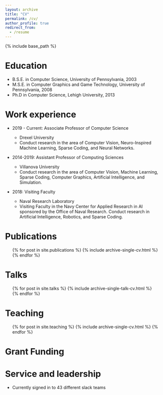 ```yaml
---
layout: archive
title: "CV"
permalink: /cv/
author_profile: true
redirect_from:
  - /resume
---
```


{% include base_path %}

Education
======
* B.S.E. in Computer Science,  University of Pennsylvania, 2003
* M.S.E. in Computer Graphics and Game Technology, University of Pennsylvania, 2008
* Ph.D in Computer Science, Lehigh University, 2013

Work experience
======
* 2019 - Current: Associate Professor of Computer Science
  * Drexel University
  * Conduct research in the area of Computer Vision, Neuro-Inspired Machine Learning, Sparse Coding, and Neural Networks. 

* 2014-2019: Assistant Professor of Computing Sciences
  * Villanova University
  * Conduct research in the area of Computer Vision, Machine Learning, Sparse Coding, Computer Graphics, Artificial Intelligence, and Simulation. 
  
* 2018: Visiting Faculty 
  * Naval Research Laboratory 
  * Visiting Faculty in the Navy Center for Applied Research in AI sponsored by the Office of Naval Research. Conduct research in Artificial Intelligence, Robotics, and Sparse Coding.
 
Publications
======
  <ul>{% for post in site.publications %}
    {% include archive-single-cv.html %}
  {% endfor %}</ul>
  
Talks
======
  <ul>{% for post in site.talks %}
    {% include archive-single-talk-cv.html %}
  {% endfor %}</ul>
  
Teaching
======
  <ul>{% for post in site.teaching %}
    {% include archive-single-cv.html %}
  {% endfor %}</ul>

Grant Funding
======
  
Service and leadership
======
* Currently signed in to 43 different slack teams
